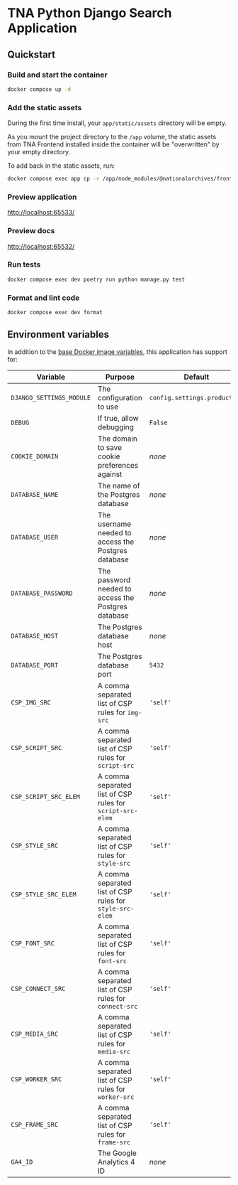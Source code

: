 # TNA Python Django Search Application

## Quickstart

### Build and start the container

```sh
docker compose up -d
```

### Add the static assets

During the first time install, your `app/static/assets` directory will be empty.

As you mount the project directory to the `/app` volume, the static assets from TNA Frontend installed inside the container will be "overwritten" by your empty directory.

To add back in the static assets, run:

```sh
docker compose exec app cp -r /app/node_modules/@nationalarchives/frontend/nationalarchives/assets /app/app/static
```

### Preview application

<http://localhost:65533/>

### Preview docs

<http://localhost:65532/>

### Run tests

```sh
docker compose exec dev poetry run python manage.py test
```

### Format and lint code

```sh
docker compose exec dev format
```

## Environment variables

In addition to the [base Docker image variables](https://github.com/nationalarchives/docker/blob/main/docker/tna-python-django/README.md#environment-variables), this application has support for:

| Variable                 | Purpose                                                   | Default                      |
| ------------------------ | --------------------------------------------------------- | ---------------------------- |
| `DJANGO_SETTINGS_MODULE` | The configuration to use                                  | `config.settings.production` |
| `DEBUG`                  | If true, allow debugging                                  | `False`                      |
| `COOKIE_DOMAIN`          | The domain to save cookie preferences against             | _none_                       |
| `DATABASE_NAME`          | The name of the Postgres database                         | _none_                       |
| `DATABASE_USER`          | The username needed to access the Postgres database       | _none_                       |
| `DATABASE_PASSWORD`      | The password needed to access the Postgres database       | _none_                       |
| `DATABASE_HOST`          | The Postgres database host                                | _none_                       |
| `DATABASE_PORT`          | The Postgres database port                                | `5432`                       |
| `CSP_IMG_SRC`            | A comma separated list of CSP rules for `img-src`         | `'self'`                     |
| `CSP_SCRIPT_SRC`         | A comma separated list of CSP rules for `script-src`      | `'self'`                     |
| `CSP_SCRIPT_SRC_ELEM`    | A comma separated list of CSP rules for `script-src-elem` | `'self'`                     |
| `CSP_STYLE_SRC`          | A comma separated list of CSP rules for `style-src`       | `'self'`                     |
| `CSP_STYLE_SRC_ELEM`     | A comma separated list of CSP rules for `style-src-elem`  | `'self'`                     |
| `CSP_FONT_SRC`           | A comma separated list of CSP rules for `font-src`        | `'self'`                     |
| `CSP_CONNECT_SRC`        | A comma separated list of CSP rules for `connect-src`     | `'self'`                     |
| `CSP_MEDIA_SRC`          | A comma separated list of CSP rules for `media-src`       | `'self'`                     |
| `CSP_WORKER_SRC`         | A comma separated list of CSP rules for `worker-src`      | `'self'`                     |
| `CSP_FRAME_SRC`          | A comma separated list of CSP rules for `frame-src`       | `'self'`                     |
| `GA4_ID`                 | The Google Analytics 4 ID                                 | _none_                       |
